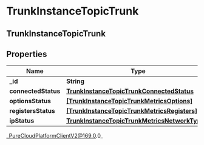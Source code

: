 # TrunkInstanceTopicTrunk

## TrunkInstanceTopicTrunk

## Properties

|Name | Type | Description | Notes|
|------------ | ------------- | ------------- | -------------|
| **_id** | **String** |  | [optional] |
| **connectedStatus** | [**TrunkInstanceTopicTrunkConnectedStatus**](TrunkInstanceTopicTrunkConnectedStatus) |  | [optional] |
| **optionsStatus** | [**[TrunkInstanceTopicTrunkMetricsOptions]**]([TrunkInstanceTopicTrunkMetricsOptions]) |  | [optional] |
| **registersStatus** | [**[TrunkInstanceTopicTrunkMetricsRegisters]**]([TrunkInstanceTopicTrunkMetricsRegisters]) |  | [optional] |
| **ipStatus** | [**TrunkInstanceTopicTrunkMetricsNetworkTypeIp**](TrunkInstanceTopicTrunkMetricsNetworkTypeIp) |  | [optional] |



_PureCloudPlatformClientV2@169.0.0_
